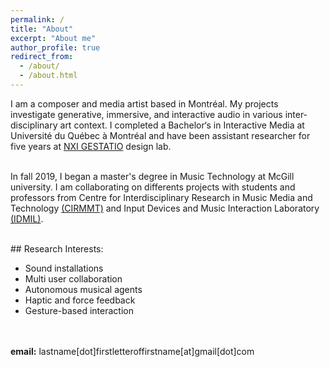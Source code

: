 ```yaml
---
permalink: /
title: "About"
excerpt: "About me"
author_profile: true
redirect_from: 
  - /about/
  - /about.html
---
```


I am a composer and media artist based in Montréal. My projects investigate generative, immersive, and interactive audio in various inter-disciplinary art context.
I completed a Bachelor‘s in Interactive Media at Université du Québec à Montréal and have been assistant researcher for five years at [NXI GESTATIO](http://www.nxigestatio.org/NXI/) design lab.<br><br>


In fall 2019, I began a master's degree in Music Technology at McGill university. I am collaborating on differents projects with students and professors from Centre for Interdisciplinary Research in Music Media and Technology [(CIRMMT)](https://www.cirmmt.org/) and Input Devices and Music Interaction Laboratory [(IDMIL)](http://www-new.idmil.org/).

<br>
## Research Interests:

- Sound installations
- Multi user collaboration
- Autonomous musical agents
- Haptic and force feedback
- Gesture-based interaction

<br><br>
**email:** lastname[dot]firstletteroffirstname[at]gmail[dot]com
